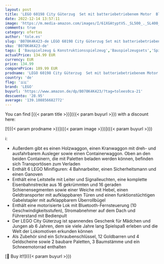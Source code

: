 ```yaml
---
layout: post
title: 'LEGO 60198 City Güterzug  Set mit batteriebetriebenem Motor  Bluetooth-Fernbedienung  3 Wagen  Gleise und Zubehör'
date: 2022-12-14 13:57:11
image: 'https://m.media-amazon.com/images/I/61XGAtyptVS._SL500_._SL400_.jpg'
comments: true
category: ofertas
author: 'tole.es'
slug: 'B078K4K423-de LEGO 60198 City Güterzug Set mit batteriebetriebenem Motor...'
sku: 'B078K4K423-de'
tags: [ 'Bauspielzeug & Konstruktionsspielzeug','Bauspielzeugsets','Spielzeug','lego','🇩🇪', ]
actualPrice: 134.99 EUR
currency: EUR
price: 134.99
comparePrice: 189.99 EUR
prodname: 'LEGO 60198 City Güterzug  Set mit batteriebetriebenem Motor  Bluetooth-Fernbedienung  3 Wagen  Gleise und Zubehör'
country: 'de'
flag: '🇩🇪'
brand: 'LEGO'
buyurl: 'https://www.amazon.de/dp/B078K4K423/?tag=tolees0ca-21'
descuento: '28.95'
average: '139.108856682772'
---
```


You can find [{{< param title >}}]({{< param buyurl >}}) with a discount here:

[![{{< param prodname >}}]({{< param image >}})]({{< param buyurl >}})

ℹ️:

- Außerdem gibt es einen Holzwaggon, einen Kranwaggon mit dreh- und ausfahrbarem Ausleger sowie einen Containerwaggon. Oben an den beiden Containern, die mit Paletten beladen werden können, befinden sich Transportösen zum Verladen
- Enthält 6 LEGO Minifiguren: 4 Bahnarbeiter, einen Sicherheitsmann und einen Ganoven
- Enthält eine Leitstelle mit Leiter und Signalleuchten, eine komplette Eisenbahnstrecke aus 16 gekrümmten und 16 geraden Schienensegmenten sowie einer Weiche mit Hebel, einen Geldtransporter mit aufklappbaren Türen und einen funktionstüchtigen Gabelstapler mit aufklappbarem Überrollbügel
- Enthält eine motorisierte Lok mit Bluetooth-Fernsteuerung (10 Geschwindigkeitsstufen), Stromabnehmer auf dem Dach und Führerstand mit Bedienpult
- Der LEGO City Güterzug ist spannendes Geschenk für Mädchen und Jungen ab 6 Jahren, dem sie viele Jahre lang Spielspaß erleben und die Welt der Lokomotiven erkunden können
- Als Zubehör sind ein Schraubenschlüssel, 12 Goldbarren und 4 Geldscheine sowie 2 baubare Paletten, 3 Baumstämme und ein Schneemotorrad enthalten

[🛒 Buy it!!]({{< param buyurl >}})
